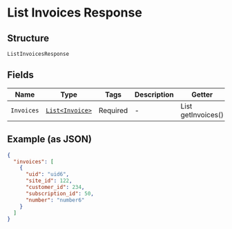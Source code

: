 
# List Invoices Response

## Structure

`ListInvoicesResponse`

## Fields

| Name | Type | Tags | Description | Getter | Setter |
|  --- | --- | --- | --- | --- | --- |
| `Invoices` | [`List<Invoice>`](../../doc/models/invoice.md) | Required | - | List<Invoice> getInvoices() | setInvoices(List<Invoice> invoices) |

## Example (as JSON)

```json
{
  "invoices": [
    {
      "uid": "uid6",
      "site_id": 122,
      "customer_id": 234,
      "subscription_id": 50,
      "number": "number6"
    }
  ]
}
```

